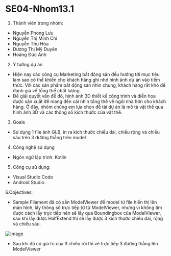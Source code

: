# SE04-Nhom13.1
1. Thành viên trong nhóm:
- Nguyễn Phong Lưu
- Nguyễn Thị Minh Chi
- Nguyễn Thu Hòa
- Dương Thị Mỹ Duyên
- Hoàng Đức Anh

2. Ý tưởng dự án
- Hiện nay các công cụ Marketing bất động sản đều hướng tới mục tiêu làm sao có thể khiến cho khách hàng ghi nhớ hình ảnh dự án vào tiềm thức. Với các sản phẩm bất động sản nhìn chung, khách hàng rất khó để đánh giá về tổng thể chất lượng. 
- Để giải quyết vấn đề đó, hình ảnh 3D thiết kế công trình và diễn họa được sản xuất để mang đến cái nhìn tổng thể về ngôi nhà hơn cho khách hàng. Ở đây, nhóm chúng em lựa chọn đề tài dự án là mô tả vật thể qua hình ảnh 3D và các thông số kích thước của vật thể.

3. Goals
- Sử dụng 1 file ảnh GLB, in ra kích thước chiều dài, chiều rộng và chiều sâu trên 3 đường thẳng trên model

4. Công nghệ sử dụng
- Ngôn ngữ lập trình: Kotlin
5. Công cụ sử dụng: 
- Visual Studio Code
- Android Studio

6.Objectives:
- Sample Filament đã có sẵn ModelViewer để model từ file hiển thị lên màn hình, lấy thông số trực tiếp từ từ ModelViewer, nhưng vì không tìm được cách lấy trực tiếp nên sẽ lấy qua Boundingbox của ModelViewer, sau khi lấy được HalfExtend thì sẽ lấy được 3 kích thước chiều dài, rộng và chiều sâu.

![image](https://user-images.githubusercontent.com/71346057/103465358-610dcb00-4d6d-11eb-9707-07731d75a38b.png)

- Sau khi đã có giá trị của 3 chiều rồi thì vẽ trực tiếp 3 đường thẳng lên ModelViewer


